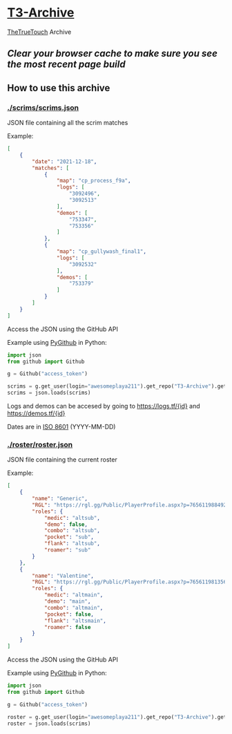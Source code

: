 # [T3-Archive](https://awesomeplaya211.github.io/T3-Archive/)

[TheTrueTouch](https://rgl.gg/Public/Team.aspx?t=9886) Archive

## *Clear your browser cache to make sure you see the most recent page build*

## How to use this archive

### [./scrims/scrims.json](./scrims/scrims.json)

JSON file containing all the scrim matches

Example:

```json
[
    {
        "date": "2021-12-18",
        "matches": [
            {
                "map": "cp_process_f9a",
                "logs": [
                    "3092496",
                    "3092513"
                ],
                "demos": [
                    "753347",
                    "753356"
                ]
            },
            {
                "map": "cp_gullywash_final1",
                "logs": [
                    "3092532"
                ],
                "demos": [
                    "753379"
                ]
            }
        ]
    }
]
```

Access the JSON using the GitHub API

Example using [PyGithub](https://github.com/PyGithub/PyGithub) in Python:

```py
import json
from github import Github

g = Github("access_token")

scrims = g.get_user(login="awesomeplaya211").get_repo("T3-Archive").get_contents("scrims/scrims.json").decoded_content.decode()
scrims = json.loads(scrims)
```

Logs and demos can be accesed by going to <https://logs.tf/{id}> and <https://demos.tf/{id}>

Dates are in [ISO 8601](https://en.wikipedia.org/wiki/ISO_8601) (YYYY-MM-DD)

### [./roster/roster.json](./roster/roster.json)

JSON file containing the current roster

Example:

```json
[
    {
        "name": "Generic",
        "RGL": "https://rgl.gg/Public/PlayerProfile.aspx?p=76561198849263860",
        "roles": {
            "medic": "altsub",
            "demo": false,
            "combo": "altsub",
            "pocket": "sub",
            "flank": "altsub",
            "roamer": "sub"
        }
    },
    {
        "name": "Valentine",
        "RGL": "https://rgl.gg/Public/PlayerProfile.aspx?p=76561198135666129",
        "roles": {
            "medic": "altmain",
            "demo": "main",
            "combo": "altmain",
            "pocket": false,
            "flank": "altsmain",
            "roamer": false
        }
    }
]
```

Access the JSON using the GitHub API

Example using [PyGithub](https://github.com/PyGithub/PyGithub) in Python:

```py
import json
from github import Github

g = Github("access_token")

roster = g.get_user(login="awesomeplaya211").get_repo("T3-Archive").get_contents("roster/roster.json").decoded_content.decode()
roster = json.loads(scrims)
